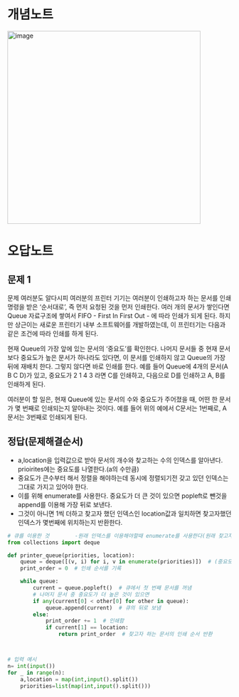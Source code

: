 # 개념노트

<img width="434" alt="image" src="https://github.com/user-attachments/assets/93035221-2340-42af-aa50-c2f0014ccc23">


# 오답노트




## 문제 1
문제
여러분도 알다시피 여러분의 프린터 기기는 여러분이 인쇄하고자 하는 문서를 인쇄 명령을 받은 ‘순서대로’, 즉 먼저 요청된 것을 먼저 인쇄한다. 여러 개의 문서가 쌓인다면 Queue 자료구조에 쌓여서 FIFO - First In First Out - 에 따라 인쇄가 되게 된다. 하지만 상근이는 새로운 프린터기 내부 소프트웨어를 개발하였는데, 이 프린터기는 다음과 같은 조건에 따라 인쇄를 하게 된다.

현재 Queue의 가장 앞에 있는 문서의 ‘중요도’를 확인한다.
나머지 문서들 중 현재 문서보다 중요도가 높은 문서가 하나라도 있다면, 이 문서를 인쇄하지 않고 Queue의 가장 뒤에 재배치 한다. 그렇지 않다면 바로 인쇄를 한다.
예를 들어 Queue에 4개의 문서(A B C D)가 있고, 중요도가 2 1 4 3 라면 C를 인쇄하고, 다음으로 D를 인쇄하고 A, B를 인쇄하게 된다.

여러분이 할 일은, 현재 Queue에 있는 문서의 수와 중요도가 주어졌을 때, 어떤 한 문서가 몇 번째로 인쇄되는지 알아내는 것이다. 예를 들어 위의 예에서 C문서는 1번째로, A문서는 3번째로 인쇄되게 된다.

## 정답(문제해결순서)
- a,location을 입력값으로 받아 문서의 개수와 찾고하는 수의 인덱스를 알아낸다. prioirites에는 중요도를 나열한다.(a의 수만큼)
- 중요도가 큰수부터 해서 정렬을 해야하는데 동시에 정렬되기전 갖고 있던 인덱스는 그대로 가지고 있어야 한다.
- 이를 위해 enumerate를 사용한다. 중요도가 더 큰 것이 있으면 popleft로 뺀것을 append를 이용해 가장 뒤로 보낸다.
- 그것이 아니면 1씩 더하고 찾고자 했던 인덱스인 location값과 일치하면 찾고자했던 인덱스가 몇번째에 위치하는지 반환한다.  


```python
# 큐를 이용한 것        -원래 인덱스를 이용해야할때 enumerate를 사용한다(원래 찾고자한 인덱스가 위치를 바뀌며 움직일때 유용)
from collections import deque

def printer_queue(priorities, location):
    queue = deque([(v, i) for i, v in enumerate(priorities)])  # (중요도, 원래 위치) 쌍으로 큐에 저장
    print_order = 0  # 인쇄 순서를 기록

    while queue:
        current = queue.popleft()  # 큐에서 첫 번째 문서를 꺼냄
        # 나머지 문서 중 중요도가 더 높은 것이 있으면
        if any(current[0] < other[0] for other in queue):
            queue.append(current)  # 큐의 뒤로 보냄
        else:
            print_order += 1  # 인쇄함
            if current[1] == location:
                return print_order  # 찾고자 하는 문서의 인쇄 순서 반환



# 입력 예시
n= int(input())
for _ in range(n):
    a,location = map(int,input().split()) 
    priorities=list(map(int,input().split()))
```
